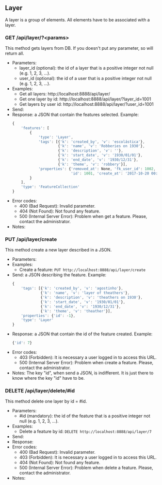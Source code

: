 ## Layer

A layer is a group of elements. All elements have to be associated with a layer.


### GET /api/layer/?\<params>

This method gets layers from DB. If you doesn't put any parameter, so will return all.
- Parameters:
    - layer_id (optional): the id of a layer that is a positive integer not null (e.g. 1, 2, 3, ...).
    - user_id (optional): the id of a user that is a positive integer not null (e.g. 1, 2, 3, ...).
- Examples:
     - Get all layers: http://localhost:8888/api/layer/
     - Get one layer by id: http://localhost:8888/api/layer/?layer_id=1001
     - Get layers by user id: http://localhost:8888/api/layer/?user_id=1001
- Send:
- Response: a JSON that contain the features selected. Example:
    ```javascript
    {
        'features': [
            {
                'type': 'Layer',
                'tags': [{'k': 'created_by', 'v': 'escolástica'},
                         {'k': 'name', 'v': 'Robberies on 1930'},
                         {'k': 'description', 'v': ''},
                         {'k': 'start_date', 'v': '1930/01/01'},
                         {'k': 'end_date', 'v': '1930/12/31'},
                         {'k': 'theme', 'v': 'robbery'}],
                'properties': {'removed_at': None, 'fk_user_id': 1002,
                               'id': 1001, 'create_at': '2017-10-20 00:00:00'}
            }
        ],
        'type': 'FeatureCollection'
    }
    ```
- Error codes:
    - 400 (Bad Request): Invalid parameter.
    - 404 (Not Found): Not found any feature.
    - 500 (Internal Server Error): Problem when get a feature. Please, contact the administrator.
- Notes:


### PUT /api/layer/create

This method create a new layer described in a JSON.
- Parameters:
- Examples:
     - Create a feature: ```PUT http://localhost:8888/api/layer/create```
- Send: a JSON describing the feature. Example:
    ```javascript
    {
        'tags': [{'k': 'created_by', 'v': 'agostinho'},
                 {'k': 'name', 'v': 'layer of theathers'},
                 {'k': 'description', 'v': 'theathers on 1930'},
                 {'k': 'start_date', 'v': '1930/01/01'},
                 {'k': 'end_date', 'v': '1930/12/31'},
                 {'k': 'theme', 'v': 'theather'}],
        'properties': {'id': -1},
        'type': 'Layer'
    }
    ```
- Response: a JSON that contain the id of the feature created. Example:
    ```javascript
    {'id': 7}
    ```
- Error codes:
    - 403 (Forbidden): It is necessary a user logged in to access this URL.
    - 500 (Internal Server Error): Problem when create a feature. Please, contact the administrator.
- Notes: The key "id", when send a JSON, is indifferent. It is just there to know where the key "id" have to be.


<!-- - PUT /api/layer/update -->


### DELETE /api/layer/delete/#id

This method delete one layer by id = #id.
- Parameters:
    - #id (mandatory): the id of the feature that is a positive integer not null (e.g. 1, 2, 3, ...).
- Examples:
     - Delete a feature by id: ```DELETE http://localhost:8888/api/layer/7```
- Send:
- Response:
- Error codes:
    - 400 (Bad Request): Invalid parameter.
    - 403 (Forbidden): It is necessary a user logged in to access this URL.
    - 404 (Not Found): Not found any feature.
    - 500 (Internal Server Error): Problem when delete a feature. Please, contact the administrator.
- Notes:
